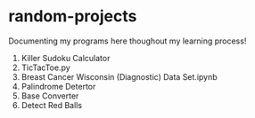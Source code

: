 # random-projects
Documenting my programs here thoughout my learning process!
1. Killer Sudoku Calculator
2. TicTacToe.py
3. Breast Cancer Wisconsin (Diagnostic) Data Set.ipynb
4. Palindrome Detertor
5. Base Converter
6. Detect Red Balls
